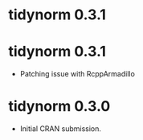 # tidynorm 0.3.1

# tidynorm 0.3.1

* Patching issue with RcppArmadillo


# tidynorm 0.3.0

* Initial CRAN submission.
